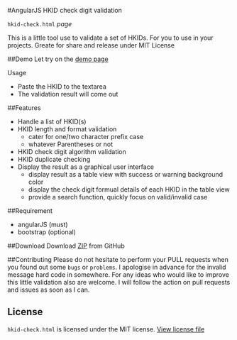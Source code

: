 #AngularJS HKID check digit validation

`hkid-check.html` *page*

This is a little tool use to validate a set of HKIDs. For you to use in your projects. Greate for share and release under MIT License

##Demo
Let try on the [demo page](http://keithbox.github.io/AngularJS-HKID-check-digit-validation/hkid-check.html)

Usage
- Paste the HKID to the textarea
- The validation result will come out

##Features
- Handle a list of HKID(s)
- HKID length and format validation
  - cater for one/two character prefix case
  - whatever Parentheses or not
- HKID check digit algorithm validation
- HKID duplicate checking
- Display the result as a graphical user interface
	- display result as a table view with success or warning background color
	- display the check digit formual details of each HKID in the table view
	- provide a search function, quickly focus on valid/invalid case

##Requirement
- angularJS (must)
- bootstrap (optional)

##Download
Download [ZIP](https://github.com/keithbox/AngularJS-HKID-check-digit-validation/archive/master.zip) from GitHub

##Contributing
Please do not hesitate to perform your PULL requests when you found out some `bugs` or `problems`. I apologise in advance for the invalid message hard code in somewhere. For any ideas who would like to improve this little validation also are welcome. I will follow the action on pull requests and issues as soon as I can.

## License
`hkid-check.html` is licensed under the MIT license. [View license file](https://github.com/keithbox/AngularJS-HKID-check-digit-validation/blob/master/license)


<!-- ##Support and Donate -->
